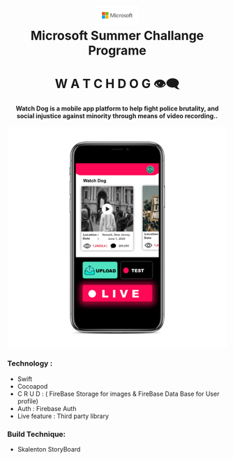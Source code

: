 <h1 align="center">
  <br>
  <img src="ms.png" alt="Microsoft Logo" width="100">
  <br>
  Microsoft Summer Challange Programe 
  <br>
</h1>
<h1 align="center">
  W A T C H    D O G      👁‍🗨
  <br>
</h1>

<h4 align="center">Watch Dog is a mobile app platform to help fight police brutality, and social injustice against minority through means of video recording..</h4>

<p align="center">
<img src="mvp.png"
         alt="MVP">
</p>


### Technology :

* Swift 
* Cocoapod 
* C R U D : ( FireBase Storage for images & FireBase Data Base for User profile)
* Auth : Firebase Auth
* Live feature : Third party library 

### Build Technique:

* Skalenton StoryBoard







